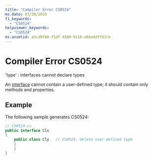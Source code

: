 ```yaml
---
title: "Compiler Error CS0524"
ms.date: 07/20/2015
f1_keywords: 
  - "CS0524"
helpviewer_keywords: 
  - "CS0524"
ms.assetid: a5cd8fb0-f5df-4580-9116-a6be4dffd1cb
---
```

# Compiler Error CS0524
'type' : interfaces cannot declare types  
  
 An [interface](../../csharp/language-reference/keywords/interface.md) cannot contain a user-defined type; it should contain only methods and properties.  
  
## Example  
 The following sample generates CS0524:  
  
```csharp  
// CS0524.cs  
public interface Clx  
{  
    public class Cly   // CS0524, delete user-defined type  
    {  
    }  
}  
```
